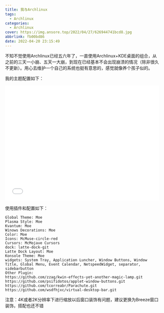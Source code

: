 ```yaml
---
title: 我与Archlinux
tags:
  - Archlinux
categories:
  - Archlinux
cover: https://img.ansore.top/2022/04/27/626944741bcd8.jpg
abbrlink: fb00bd86
date: 2022-04-20 23:15:49
---
```


不知不觉使用Archlinux已经五六年了，一直使用Archlinux+KDE桌面的组合，从之前的三天一小崩、五天一大崩，到现在已经基本不会出现崩溃的情况（除非很久不更新）。用心去维护一个自己的系统也挺有意思的，感觉就像养个孩子似的。

我的主题配置如下：

<div style="position:relative; padding-bottom: 75%; width:100%; height:0;">
  <iframe src="//player.bilibili.com/player.html?aid=585924344&bvid=BV1bz4y1z7oV&cid=276101028&page=1" scrolling="no" border="0" frameborder="no" framespacing="0" allowfullscreen="true" style="position: absolute; width: 100%; height: 100%; left: 0; top: 0;"> </iframe>
</div>

使用插件和配置如下：

```
Global Theme: Moe
Plasma Style: Moe
Kvantum: Moe
Winows Decorations: Moe
Color: Moe
Icons: McMuse-circle-red
Cursors: McMojave Cursors
dock: latte-dock-git
Latte Dock Layout: Moe
Konsole Theme: Moe
widgets: System Tray, Application Luncher, Window Buttons, Window Title, Global Menu, Event Calendar, NetspeedWidget, separator, sidebarbutton
Other Plugin:
https://github.com/zzag/kwin-effects-yet-another-magic-lamp.git
https://github.com/psifidotos/applet-window-buttons.git
https://github.com/tcorreabr/Parachute.git
https://github.com/wsdfhjxc/virtual-desktop-bar.git
```

注意：4K或者2K分辨率下进行缩放以后窗口装饰有问题，建议更换为Breeze窗口装饰，搭配也还不错
